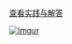[查看实践与解答](https://github.com/hellocece/system-design-primer/blob/master/solutions/system_design/web_crawler/README.md)

[![](https://camo.githubusercontent.com/ba21a95852d1cf7bb64c8c4622a79d1d5a20d344/687474703a2f2f692e696d6775722e636f6d2f625778507451412e706e67 "Imgur")](https://camo.githubusercontent.com/ba21a95852d1cf7bb64c8c4622a79d1d5a20d344/687474703a2f2f692e696d6775722e636f6d2f625778507451412e706e67)

